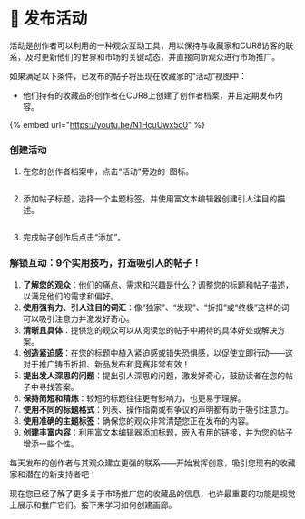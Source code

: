 # 📢 发布活动

活动是创作者可以利用的一种观众互动工具，用以保持与收藏家和CUR8访客的联系，及时更新他们的世界和市场的关键动态，并直接向新观众进行市场推广。

如果满足以下条件，已发布的帖子将出现在收藏家的“活动”视图中：

* 他们持有的收藏品的创作者在CUR8上创建了创作者档案，并且定期发布内容。

{% embed url="https://youtu.be/N1HcuUwx5c0" %}

### 创建活动

1. 在您的创作者档案中，点击“活动”旁边的 <img src="../.gitbook/assets/Screenshot 2024-07-09 at 14.25.39.png" alt="" data-size="line"> 图标。

<figure><img src="../.gitbook/assets/Screenshot 2024-09-20 at 15.56.18.png" alt=""><figcaption></figcaption></figure>

2. 添加帖子标题，选择一个主题标签，并使用富文本编辑器创建引人注目的描述。

<figure><img src="../.gitbook/assets/Screenshot 2024-07-09 at 15.13.27.png" alt=""><figcaption></figcaption></figure>

3. 完成帖子创作后点击“添加”。

### 解锁互动：9个实用技巧，打造吸引人的帖子！ <a href="#unlocking-engagement-10-proven-tips-for-captivating-posts" id="unlocking-engagement-10-proven-tips-for-captivating-posts"></a>

1. **了解您的观众**：他们的痛点、需求和兴趣是什么？调整您的标题和帖子描述，以满足他们的需求和偏好。
2. **使用强有力、引人注目的词汇**：像“独家”、“发现”、“折扣”或“终极”这样的词可以吸引注意力并激发好奇心。
3. **清晰且具体**：提供您的观众可以从阅读您的帖子中期待的具体好处或解决方案。
4. **创造紧迫感**：在您的标题中植入紧迫感或错失恐惧感，以促使立即行动——这对于推广铸币折扣、新品发布和竞赛非常有效！
5. **提出发人深思的问题**：提出引人深思的问题，激发好奇心，鼓励读者在您的帖子中寻找答案。
6. **保持简短和精炼**：较短的标题往往更有影响力，也更易于理解。
7. **使用不同的标题格式**：列表、操作指南或有争议的声明都有助于吸引注意力。
8. **使用准确的主题标签**：确保您的观众非常清楚您正在发布的内容。
9. **创建丰富内容**：利用富文本编辑器添加标题，嵌入有用的链接，并为您的帖子增添一些个性。

每天发布的创作者与其观众建立更强的联系——开始发挥创意，吸引您现有的收藏家和潜在的新支持者吧！

现在您已经了解了更多关于市场推广您的收藏品的信息，也许最重要的功能是视觉上展示和推广它们。接下来学习如何创建画廊。